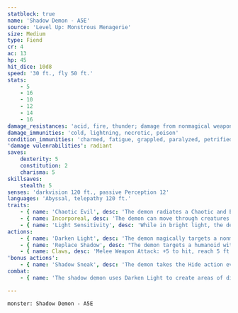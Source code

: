 ```yaml
---
statblock: true
name: 'Shadow Demon - A5E'
source: 'Level Up: Monstrous Menagerie'
size: Medium
type: Fiend
cr: 4
ac: 13
hp: 45
hit_dice: 10d8
speed: '30 ft., fly 50 ft.'
stats:
    - 5
    - 16
    - 10
    - 12
    - 14
    - 16
damage_resistances: 'acid, fire, thunder; damage from nonmagical weapons'
damage_immunities: 'cold, lightning, necrotic, poison'
condition_immunities: 'charmed, fatigue, grappled, paralyzed, petrified, poisoned, prone, restrained'
'damage vulenrabilities': radiant
saves:
    dexterity: 5
    constitution: 2
    charisma: 5
skillsaves:
    stealth: 5
senses: 'darkvision 120 ft., passive Perception 12'
languages: 'Abyssal, telepathy 120 ft.'
traits:
    - { name: 'Chaotic Evil', desc: 'The demon radiates a Chaotic and Evil aura.' }
    - { name: Incorporeal, desc: 'The demon can move through creatures and objects. It takes 3 (1d6) force damage if it ends its turn inside an object.' }
    - { name: 'Light Sensitivity', desc: 'While in bright light, the demon has disadvantage on attack rolls, as well as on Perception checks that rely on sight.' }
actions:
    - { name: 'Darken Light', desc: 'The demon magically targets a nonmagical flame or an area of magical light created by a 2nd-level or lower spell slot within 60 feet. Any area of bright light created by the light source instead casts dim light for 10 minutes.' }
    - { name: 'Replace Shadow', desc: "The demon targets a humanoid within 5 feet that is in dim light and can't see the demon. The target makes a DC 13 Constitution saving throw. On a success, the target is aware of the demon. On a failure, the target is unaware of the demon, the target no longer casts a natural shadow, and the demon magically takes on the shape of the target's shadow, appearing indistinguishable from a natural shadow except when it attacks. The demon shares the target's space and moves with the target. When the demon is dealt damage while sharing the target's space, it takes half the damage (rounded down) and the other half is dealt to the target. The effect ends when the target drops to 0 hit points, the demon no longer shares the target's space, the demon or target is affected by dispel evil and good or a similar effect, or the demon begins its turn in an area of sunlight." }
    - { name: Claws, desc: 'Melee Weapon Attack: +5 to hit, reach 5 ft., one target. Hit: 14 (2d10 + 3) cold damage.' }
'bonus actions':
    - { name: 'Shadow Sneak', desc: 'The demon takes the Hide action even if obscured only by dim light or darkness.' }
combat:
    - { name: 'The shadow demon uses Darken Light to create areas of dim light and Shadow Sneak to hide in plain sight', desc: "It then uses Replace Shadow. Once it has done so, it may use its claws immediately, or it may travel with its victim for some time before it attacks. If it's unable to use Replace Shadow, it tries to attack from hiding. It flees if dealt radiant damage." }

---
```

```statblock
monster: Shadow Demon - A5E
```
